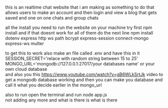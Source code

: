 this is an realtime chat website that i am making as something to do that allows users to make an account and then login and view a blog that gets saved and one on one chats and group chats

all the install you need to run the website on your machine
try first npm install and if that doesnt work for all of them do the next line
npm install dotenv express http ws path bcrypt express-session connect-mongo express-ws multer

to get this to work also make an file called .env and have this in it SESSION_SECRET='relace with random string between 15 to 25'<br>
MONGO_URL='mongodb://127.0.0.1:27017/your databases name' or your own cloud database<br>
and also you this https://www.youtube.com/watch?v=gB6WLkSrtJk video to get a mongodb database working and then you can make you database and call it what you decide earlier in the mongo_url

also to run open the terminal and run node app.js<br>
not adding any more and what is there is what is there
